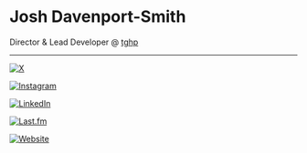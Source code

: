 # Josh Davenport-Smith

Director & Lead Developer @ [tghp](https://www.tghp.co.uk/)

---

[![X](https://shields.io/badge/x-joshdprts-black?logo=twitter&style=for-the-badge)](https://x.com/joshdprts)

[![Instagram](https://shields.io/badge/instagram-jdprts-red?logo=instagram&style=for-the-badge)](https://instagram.com/jdprts)

[![LinkedIn](https://shields.io/badge/linkedin-josh_davenport--smith-white?logo=linkedin&style=for-the-badge)](https://www.linkedin.com/in/josh-davenport/)

[![Last.fm](https://shields.io/badge/last.fm-yoshagogo-red?logo=lastdotfm&style=for-the-badge)](https://www.last.fm/user/yoshagogo)

[![Website](https://shields.io/badge/-website-grey?logo=&style=for-the-badge)](https://www.joshdavenport.co.uk)
